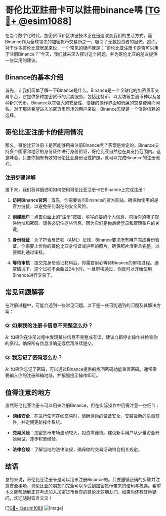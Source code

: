 # 哥伦比亚註冊卡可以註冊binance嗎 [[TG💪+ @esim1088](https://t.me/s/esim1088)]

在当今数字化时代，加密货币和区块链技术正在迅速改变我们的生活方式。而Binance作为全球领先的加密货币交易所之一，吸引了无数投资者的目光。然而，对于许多哥伦比亚居民来说，一个常见的疑问就是：“哥伦比亚注册卡是否可以用于注册Binance？”今天，我们就来深入探讨这个问题，并为哥伦比亚的朋友提供一些实用的建议。

## Binance的基本介绍

首先，让我们简单了解一下Binance是什么。Binance是一个全球化的加密货币交易平台，它提供多种加密货币的买卖服务，包括比特币、以太坊等主流币种以及各种新兴代币。Binance以其强大的安全性、便捷的操作界面和低廉的交易费用而闻名。对于那些希望进入加密货币市场的用户来说，Binance无疑是一个值得信赖的选择。

## 哥伦比亚注册卡的使用情况

那么，哥伦比亚注册卡是否能够用来注册Binance呢？答案是肯定的。Binance支持多个国家和地区的身份证件进行身份验证，哥伦比亚自然也在其支持范围内。这意味着，只要你拥有有效的哥伦比亚身份证或护照，就可以完成Binance的注册流程。

### 注册步骤详解

接下来，我们将详细说明如何使用哥伦比亚注册卡在Binance上完成注册：

1. **访问Binance官网**：首先，你需要访问Binance的官方网站。确保你使用的是官方链接，以避免任何潜在的安全风险。
   
2. **创建账户**：点击页面上的“注册”按钮，填写必要的个人信息，包括你的电子邮件地址和密码。请务必记住这些信息，因为它们是你后续登录和管理账户的关键。

3. **身份验证**：为了符合反洗钱（AML）法规，Binance要求所有用户完成身份验证。你需要上传你的哥伦比亚身份证或护照的照片。确保照片清晰且完整，以便顺利通过审核。

4. **等待审核**：提交完身份验证材料后，你需要耐心等待Binance的审核过程。通常情况下，这个过程不会超过24小时。一旦审核通过，你就可以开始使用Binance进行交易了。

## 常见问题解答

在注册过程中，可能会遇到一些常见问题。以下是一些可能遇到的问题及其解决方案：

### Q: 如果我的注册卡信息不完整怎么办？

A: 如果你在注册过程中发现某些信息不完整或有误，建议立即停止操作并检查你的资料。确保所有信息准确无误后再继续提交。

### Q: 我忘记了密码怎么办？

A: 如果你忘记了密码，可以通过Binance提供的找回密码功能重置密码。通常需要输入你的注册邮箱地址，并按照提示操作即可。

## 值得注意的地方

虽然哥伦比亚注册卡可以用来注册Binance，但在实际操作中仍需注意一些细节：

- **网络安全**：在进行任何在线交易时，请确保你的设备安全，安装最新的杀毒软件，并定期更新操作系统。
  
- **交易风险**：加密货币市场波动较大，投资需谨慎。建议新手用户从少量资金开始尝试，逐步积累经验。

- **法律合规**：了解当地的法律法规，确保你的交易活动符合相关规定。

## 结语

总的来说，哥伦比亚注册卡是可以用来注册Binance的。只要遵循正确的步骤并注意安全事项，哥伦比亚的朋友们完全可以享受到加密货币带来的便利与机遇。希望本文能帮助到正在考虑加入加密货币世界的哥伦比亚朋友们。如果你还有其他疑问，欢迎随时留言交流！

[[TG💪+ @esim1088](https://t.me/s/esim1088) ![Image](https://i.postimg.cc/4NQfJmqS/Snipaste-2025-05-13-00-14-12.png)]